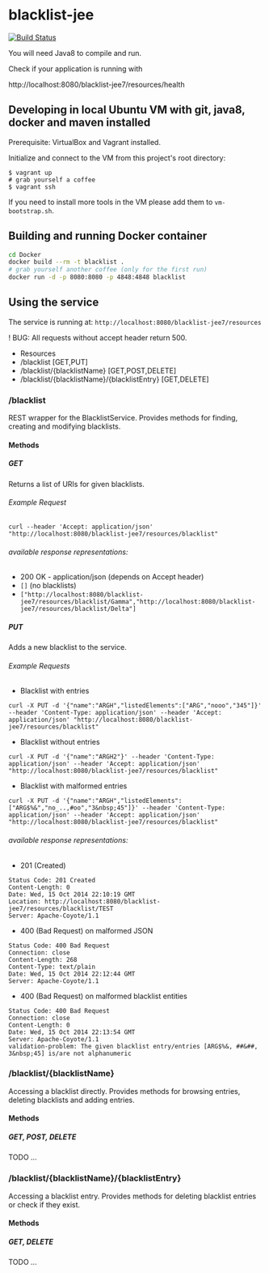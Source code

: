 blacklist-jee
=============

[![Build Status](https://travis-ci.org/MehrCurry/blacklist-jee.svg)](https://travis-ci.org/MehrCurry/blacklist-jee)

You will need Java8 to compile and run.

Check if your application is running with

http://localhost:8080/blacklist-jee7/resources/health

## Developing in local Ubuntu VM with git, java8, docker and maven installed

Prerequisite: VirtualBox and Vagrant installed.

Initialize and connect to the VM from this project's root directory:

    $ vagrant up
    # grab yourself a coffee
    $ vagrant ssh

If you need to install more tools in the VM please add them to ```vm-bootstrap.sh```.

## Building and running Docker container

``` bash
cd Docker
docker build --rm -t blacklist .
# grab yourself another coffee (only for the first run)
docker run -d -p 8080:8080 -p 4848:4848 blacklist
```

## Using the service

The service is running at:
`http://localhost:8080/blacklist-jee7/resources`

! BUG: All requests without accept header return 500.

* Resources
 * /blacklist [GET,PUT]
 * /blacklist/{blacklistName} [GET,POST,DELETE]
 * /blacklist/{blacklistName}/{blacklistEntry} [GET,DELETE]

### /blacklist
REST wrapper for the BlacklistService. Provides methods for finding, creating and modifying blacklists.
#### Methods
##### GET
Returns a list of URIs for given blacklists.
###### Example Request
```
curl --header 'Accept: application/json' "http://localhost:8080/blacklist-jee7/resources/blacklist"
```
###### available response representations:
  * 200 OK - application/json (depends on Accept header)
   * `[]` (no blacklists)
   * `["http://localhost:8080/blacklist-jee7/resources/blacklist/Gamma","http://localhost:8080/blacklist-jee7/resources/blacklist/Delta"]`
   
##### PUT
Adds a new blacklist to the service.
###### Example Requests
* Blacklist with entries
```
curl -X PUT -d '{"name":"ARGH","listedElements":["ARG","nooo","345"]}' --header 'Content-Type: application/json' --header 'Accept: application/json' "http://localhost:8080/blacklist-jee7/resources/blacklist"
```
* Blacklist without entries
```
curl -X PUT -d '{"name":"ARGH2"}' --header 'Content-Type: application/json' --header 'Accept: application/json' "http://localhost:8080/blacklist-jee7/resources/blacklist"
```
* Blacklist with malformed entries
```
curl -X PUT -d '{"name":"ARGH","listedElements":["ARG$%&","no_..,#oo","3&nbsp;45"]}' --header 'Content-Type: application/json' --header 'Accept: application/json' "http://localhost:8080/blacklist-jee7/resources/blacklist"
```
###### available response representations:
* 201 (Created)
```
Status Code: 201 Created
Content-Length: 0
Date: Wed, 15 Oct 2014 22:10:19 GMT
Location: http://localhost:8080/blacklist-jee7/resources/blacklist/TEST
Server: Apache-Coyote/1.1
```
* 400 (Bad Request) on malformed JSON
```
Status Code: 400 Bad Request
Connection: close
Content-Length: 268
Content-Type: text/plain
Date: Wed, 15 Oct 2014 22:12:44 GMT
Server: Apache-Coyote/1.1
```
* 400 (Bad Request) on malformed blacklist entities
```
Status Code: 400 Bad Request
Connection: close
Content-Length: 0
Date: Wed, 15 Oct 2014 22:13:54 GMT
Server: Apache-Coyote/1.1
validation-problem: The given blacklist entry/entries [ARG$%&, ##&##, 3&nbsp;45] is/are not alphanumeric
```

### /blacklist/{blacklistName}
Accessing a blacklist directly. Provides methods for browsing entries, deleting blacklists and adding entries.
#### Methods
##### GET, POST, DELETE
TODO ...

### /blacklist/{blacklistName}/{blacklistEntry}
Accessing a blacklist entry. Provides methods for deleting blacklist entries or check if they exist.
#### Methods
##### GET, DELETE
TODO ...
